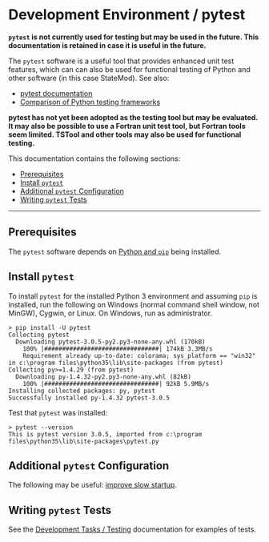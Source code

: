 # Development Environment / pytest #

**`pytest` is not currently used for testing but may be used in the future.
This documentation is retained in case it is useful in the future.**

The `pytest` software is a useful tool that provides enhanced unit test features,
which can can also be used for functional testing of Python and other software (in this case StateMod).  See also:

* [pytest documentation](https://doc.pytest.org/en/latest/)
* [Comparison of Python testing frameworks](https://pythontest.com/transcripts/2-pytest-vs-unittest-vs-nose/)

**pytest has not yet been adopted as the testing tool but may be evaluated.
It may also be possible to use a Fortran unit test tool, but Fortran tools seem limited.
TSTool and other tools may also be used for functional testing.**

This documentation contains the following sections:

* [Prerequisites](#prerequisites)
* [Install `pytest`](#install-pytest)
* [Additional `pytest` Configuration](#additional-pytest-configuration)
* [Writing `pytest` Tests](#writing-pytest-tests)

-------------

## Prerequisites ##

The `pytest` software depends on [Python and `pip`](python.md) being installed.

## Install `pytest` ##

To install `pytest` for the installed Python 3 environment and assuming `pip` is installed, run the following on
Windows (normal command shell window, not MinGW), Cygwin, or Linux.  On Windows, run as administrator.

```com
> pip install -U pytest
Collecting pytest
  Downloading pytest-3.0.5-py2.py3-none-any.whl (170kB)
    100% |################################| 174kB 3.3MB/s
    Requirement already up-to-date: colorama; sys_platform == "win32" in c:\program files\python35\lib\site-packages (from pytest)
Collecting py>=1.4.29 (from pytest)
  Downloading py-1.4.32-py2.py3-none-any.whl (82kB)
    100% |################################| 92kB 5.9MB/s
Installing collected packages: py, pytest
Successfully installed py-1.4.32 pytest-3.0.5
```

Test that `pytest` was installed:

```com
> pytest --version
This is pytest version 3.0.5, imported from c:\program files\python35\lib\site-packages\pytest.py
```

## Additional `pytest` Configuration ##

The following may be useful:  [improve slow startup](https://stackoverflow.com/questions/30768254/pytest-py-test-very-slow-startup-in-cygwin).

## Writing `pytest` Tests ##

See the [Development Tasks / Testing](../dev-tasks/testing.md#automated-testing-using-pytest) documentation for examples of tests.
